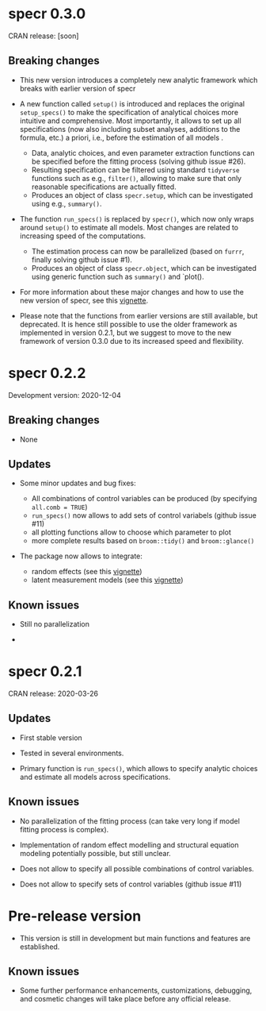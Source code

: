 
# specr 0.3.0

CRAN release: [soon]

## Breaking changes

* This new version introduces a completely new analytic framework which breaks with earlier version of specr

* A new function called `setup()` is introduced and replaces the original `setup_specs()` to make the specification of analytical choices more intuitive and comprehensive. Most importantly, it allows to set up all specifications (now also including subset analyses, additions to the formula, etc.) a priori, i.e., before the estimation of all models . 

   - Data, analytic choices, and even parameter extraction functions can be specified before the fitting process (solving github issue #26).
   - Resulting specification can be filtered using standard `tidyverse` functions such as e.g., `filter()`, allowing to make sure that only reasonable specifications are actually fitted. 
   - Produces an object of class `specr.setup`, which can be investigated using e.g., `summary()`. 

* The function `run_specs()` is replaced by `specr()`, which now only wraps around `setup()` to estimate all models. Most changes are related to increasing speed of the computations. 

   - The estimation process can now be parallelized (based on `furrr`, finally solving github issue #1).
   - Produces an object of class `specr.object`, which can be investigated using generic function such as `summary()` and `plot(). 

* For more information about these major changes and how to use the new version of specr, see this [vignette](https://masurp.github.io/specr/articles/specr.html). 

* Please note that the functions from earlier versions are still available, but deprecated. It is hence still possible to use the older framework as implemented in version 0.2.1, but we suggest to move to the new framework of version 0.3.0 due to its increased speed and flexibility. 

# specr 0.2.2

Development version: 2020-12-04

## Breaking changes

* None

## Updates

* Some minor updates and bug fixes:

    - All combinations of control variables can be produced (by specifying `all.comb = TRUE`)
    - `run_specs()` now allows to add sets of control variabels (github issue #11)
    - all plotting functions allow to choose which parameter to plot
    - more complete results based on `broom::tidy()` and `broom::glance()`

* The package now allows to integrate:

   - random effects (see this [vignette](https://masurp.github.io/specr/articles/random_effects.html))
   - latent measurement models (see this [vignette](https://masurp.github.io/specr/articles/measurement_models.html))
   
## Known issues

* Still no parallelization

* 

# specr 0.2.1

CRAN release: 2020-03-26

## Updates

* First stable version

* Tested in several environments. 

* Primary function is `run_specs()`, which allows to specify analytic choices and estimate all models across specifications. 

## Known issues

* No parallelization of the fitting process (can take very long if model fitting process is complex).

* Implementation of random effect modelling and structural equation modeling potentially possible, but still unclear. 

* Does not allow to specify all possible combinations of control variables. 

* Does not allow to specify sets of control variables (github issue #11)


# Pre-release version

* This version is still in development but main functions and features are established. 

## Known issues

* Some further performance enhancements, customizations, debugging, and cosmetic changes will take place before any official release.
